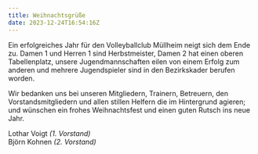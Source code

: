 ```yaml
---
title: Weihnachtsgrüße
date: 2023-12-24T16:54:16Z
---
```


Ein erfolgreiches Jahr für den Volleyballclub Müllheim neigt sich dem Ende zu. Damen 1 und Herren 1 sind Herbstmeister, Damen 2 hat einen oberen Tabellenplatz, unsere Jugendmannschaften eilen von einem Erfolg zum anderen und mehrere Jugendspieler sind in den Bezirkskader berufen worden.

Wir bedanken uns bei unseren Mitgliedern, Trainern, Betreuern, den Vorstandsmitgliedern und allen stillen Helfern die im Hintergrund agieren; und wünschen ein frohes Weihnachtsfest und einen guten Rutsch ins neue Jahr.

Lothar Voigt _(1. Vorstand)_  
Björn Kohnen _(2. Vorstand)_

